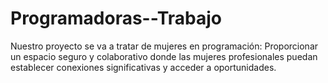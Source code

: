 # Programadoras--Trabajo
Nuestro proyecto se va a tratar de mujeres en programación: Proporcionar un espacio seguro y colaborativo donde las mujeres profesionales puedan establecer conexiones significativas y acceder a oportunidades.
